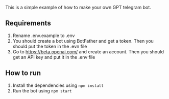 This is a simple example of how to make your own GPT telegram bot.

## Requirements
1. Rename .env.example to .env
2. You should create a bot using BotFather and get a token. Then you should put the token in the .evn file
3. Go to https://beta.openai.com/ and create an account. Then you should get an API key and put it in the .env file

## How to run
1. Install the dependencies using `npm install`
2. Run the bot using `npm start`